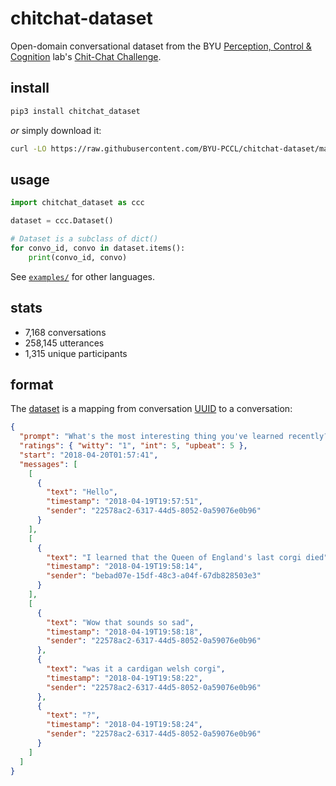 # chitchat-dataset

Open-domain conversational dataset from the BYU [Perception, Control &
Cognition] lab's [Chit-Chat Challenge].

## install

```bash
pip3 install chitchat_dataset
```

_or_ simply download it:

```bash
curl -LO https://raw.githubusercontent.com/BYU-PCCL/chitchat-dataset/master/chitchat_dataset/dataset.json
```

## usage

```python
import chitchat_dataset as ccc

dataset = ccc.Dataset()

# Dataset is a subclass of dict()
for convo_id, convo in dataset.items():
    print(convo_id, convo)
```

See [`examples/`] for other languages.

## stats

- 7,168 conversations
- 258,145 utterances
- 1,315 unique participants

## format

The [dataset] is a mapping from conversation [UUID] to a conversation:

```json
{
  "prompt": "What's the most interesting thing you've learned recently?",
  "ratings": { "witty": "1", "int": 5, "upbeat": 5 },
  "start": "2018-04-20T01:57:41",
  "messages": [
    [
      {
        "text": "Hello",
        "timestamp": "2018-04-19T19:57:51",
        "sender": "22578ac2-6317-44d5-8052-0a59076e0b96"
      }
    ],
    [
      {
        "text": "I learned that the Queen of England's last corgi died",
        "timestamp": "2018-04-19T19:58:14",
        "sender": "bebad07e-15df-48c3-a04f-67db828503e3"
      }
    ],
    [
      {
        "text": "Wow that sounds so sad",
        "timestamp": "2018-04-19T19:58:18",
        "sender": "22578ac2-6317-44d5-8052-0a59076e0b96"
      },
      {
        "text": "was it a cardigan welsh corgi",
        "timestamp": "2018-04-19T19:58:22",
        "sender": "22578ac2-6317-44d5-8052-0a59076e0b96"
      },
      {
        "text": "?",
        "timestamp": "2018-04-19T19:58:24",
        "sender": "22578ac2-6317-44d5-8052-0a59076e0b96"
      }
    ]
  ]
}
```

[perception, control & cognition]: https://pcc.cs.byu.edu
[chit-chat challenge]: https://pcc.cs.byu.edu/2018/04/18/the-chit-chat-challenge/
[dataset]: chitchat_dataset/dataset.py
[dataset.json]: chitchat_dataset/dataset.py
[`dataset.json`]: chitchat_dataset/dataset.py
[uuid]: https://en.wikipedia.org/wiki/Universally_unique_identifier#Version_4_(random)
[requests]: https://2.python-requests.org/en/master/
[examples]: examples/
[`examples/`]: examples/
